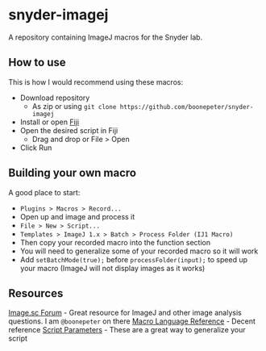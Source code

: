 # snyder-imagej
A repository containing ImageJ macros for the Snyder lab.


## How to use
This is how I would recommend using these macros:
- Download repository 
  - As zip or using `git clone https://github.com/boonepeter/snyder-imagej`
- Install or open [Fiji](https://imagej.net/Fiji/Downloads)
- Open the desired script in Fiji
  - Drag and drop or File > Open
- Click Run


## Building your own macro
A good place to start:
- `Plugins > Macros > Record...`
- Open up and image and process it
- `File > New > Script...`
- `Templates > ImageJ 1.x > Batch > Process Folder (IJ1 Macro)`
- Then copy your recorded macro into the function section
- You will need to generalize some of your recorded macro so it will work
- Add `setBatchMode(true);` before `processFolder(input);` to speed up your macro (ImageJ will not display images as it works)

## Resources
[Image.sc Forum](https://forum.image.sc/) - Great resource for ImageJ and other image analysis questions. I am `@boonepeter` on there
[Macro Language Reference](https://imagej.nih.gov/ij/developer/macro/macros.html) - Decent reference
[Script Parameters](https://imagej.net/Script_Parameters) - These are a great way to generalize your script
